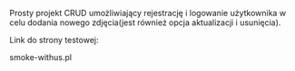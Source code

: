 Prosty projekt CRUD umożliwiający rejestrację i logowanie użytkownika w celu dodania nowego zdjęcia(jest również opcja aktualizacji i usunięcia).

Link do strony testowej: 

smoke-withus.pl
